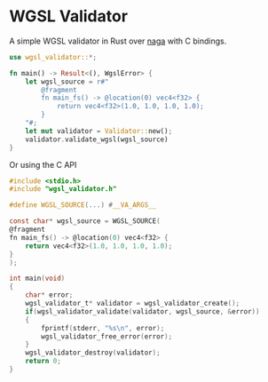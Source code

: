 # WGSL Validator

A simple WGSL validator in Rust over [naga](https://crates.io/crates/naga) with C bindings.

```rust
use wgsl_validator::*;

fn main() -> Result<(), WgslError> {
    let wgsl_source = r#"
        @fragment
        fn main_fs() -> @location(0) vec4<f32> {
            return vec4<f32>(1.0, 1.0, 1.0, 1.0);
        }
    "#;
    let mut validator = Validator::new();
    validator.validate_wgsl(wgsl_source)
}
```

Or using the C API

```c
#include <stdio.h>
#include "wgsl_validator.h"

#define WGSL_SOURCE(...) #__VA_ARGS__

const char* wgsl_source = WGSL_SOURCE(
@fragment
fn main_fs() -> @location(0) vec4<f32> {
	return vec4<f32>(1.0, 1.0, 1.0, 1.0);
}
);

int main(void)
{
	char* error;
	wgsl_validator_t* validator = wgsl_validator_create();
	if(wgsl_validator_validate(validator, wgsl_source, &error))
	{
		fprintf(stderr, "%s\n", error);
		wgsl_validator_free_error(error);
	}
	wgsl_validator_destroy(validator);
	return 0;
}
```
